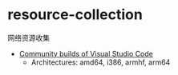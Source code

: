 # resource-collection
网络资源收集

- [Community builds of Visual Studio Code](https://code.headmelted.com/)
  + Architectures: amd64, i386, armhf, arm64

